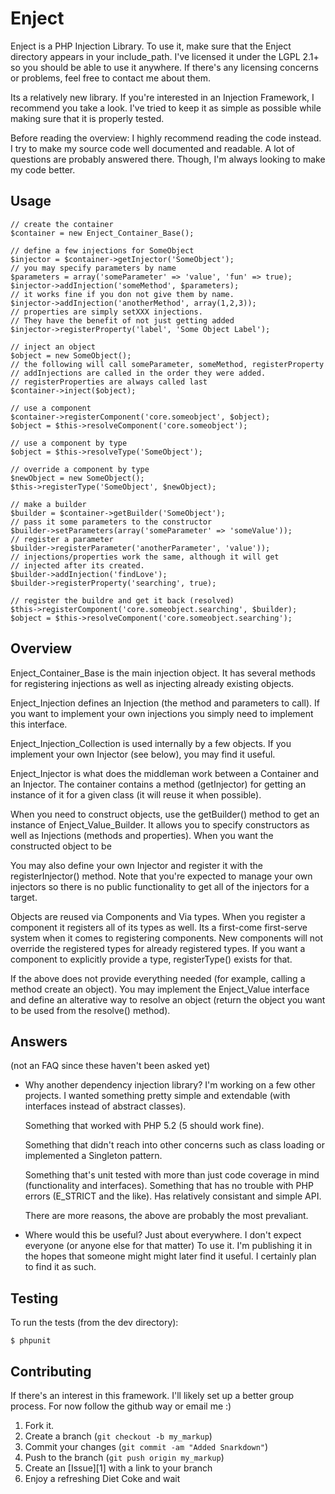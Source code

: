 Enject
======

Enject is a PHP Injection Library. To use it, make sure that the Enject 
directory appears in your include_path. I've licensed it under the LGPL
2.1+ so you should be able to use it anywhere. If there's any licensing 
concerns or problems, feel free to contact me about them. 

Its a relatively new library. If you're interested in an Injection Framework, I 
recommend you take a look. I've tried to keep it as simple as possible while 
making sure that it is properly tested.

Before reading the overview: I highly recommend reading the code instead. I
try to make my source code well documented and readable. A lot of questions
are probably answered there. Though, I'm always looking to make my code better.

Usage
-----

	// create the container
	$container = new Enject_Container_Base();

	// define a few injections for SomeObject
	$injector = $container->getInjector('SomeObject');
	// you may specify parameters by name
	$parameters = array('someParameter' => 'value', 'fun' => true);
	$injector->addInjection('someMethod', $parameters);
	// it works fine if you don not give them by name.
	$injector->addInjection('anotherMethod', array(1,2,3));
	// properties are simply setXXX injections. 
	// They have the benefit of not just getting added
	$injector->registerProperty('label', 'Some Object Label');

	// inject an object
	$object = new SomeObject();
	// the following will call someParameter, someMethod, registerProperty 
	// addInjections are called in the order they were added.
	// registerProperties are always called last
	$container->inject($object);

	// use a component
	$container->registerComponent('core.someobject', $object);
	$object = $this->resolveComponent('core.someobject');

	// use a component by type
	$object = $this->resolveType('SomeObject');

	// override a component by type
	$newObject = new SomeObject();
	$this->registerType('SomeObject', $newObject);

	// make a builder
	$builder = $container->getBuilder('SomeObject');
	// pass it some parameters to the constructor
	$builder->setParameters(array('someParameter' => 'someValue'));
	// register a parameter
	$builder->registerParameter('anotherParameter', 'value'));
	// injections/properties work the same, although it will get
	// injected after its created.
	$builder->addInjection('findLove');
	$builder->registerProperty('searching', true);

	// register the buildre and get it back (resolved)
	$this->registerComponent('core.someobject.searching', $builder);
	$object = $this->resolveComponent('core.someobject.searching');

Overview
--------

Enject_Container_Base is the main injection object. It has several methods for 
registering injections as well as injecting already existing objects.

Enject_Injection defines an Injection (the method and parameters to call).
If you want to implement your own injections you simply need to implement
this interface.

Enject_Injection_Collection is used internally by a few objects. If you
implement your own Injector (see below), you may find it useful.

Enject_Injector is what does the middleman work between a Container and an 
Injector. The container contains a method (getInjector) for getting an 
instance of it for a given class (it will reuse it when possible).

When you need to construct objects, use the getBuilder() method to get an
instance of Enject_Value_Builder. It allows you to specify constructors
as well as Injections (methods and properties). When you want the constructed
object to be

You may also define your own Injector and register it with the
registerInjector() method. Note that you're expected to manage your own
injectors so there is no public functionality to get all of the injectors for
a target.

Objects are reused via Components and Via types. When you register a component
it registers all of its types as well. Its a first-come first-serve system
when it comes to registering components. New components will not override the
registered types for already registered types. If you want a component to 
explicitly provide a type, registerType() exists for that.

If the above does not provide everything needed (for example, calling a method
create an object). You may implement the Enject_Value interface and define
an alterative way to resolve an object (return the object you want to be used 
from the resolve() method).

Answers
-------
(not an FAQ since these haven't been asked yet)
 - Why another dependency injection library?
	I'm working on a few other projects. I wanted something pretty simple
	and extendable (with interfaces instead of abstract classes). 
	
	Something that worked with PHP 5.2 (5 should work fine).

	Something that didn't reach into other concerns such as class loading
	or implemented a Singleton pattern. 

	Something that's unit tested with more than just code coverage in mind
	(functionality and interfaces). Something that has no trouble with
	 PHP errors (E_STRICT and the like). Has relatively consistant and 
	simple API. 

	There are more reasons, the above are probably the most prevaliant.

 - Where would this be useful?
	Just about everywhere. I don't expect everyone (or anyone else for that 
	matter) To use it. I'm publishing it in the hopes that someone might 
	might later find it useful. I certainly plan to find it as such.

Testing
-------

To run the tests (from the dev directory):

    $ phpunit

Contributing
------------

If there's an interest in this framework. I'll likely set up a
better group process. For now follow the github way or email me :)

1. Fork it.
2. Create a branch (`git checkout -b my_markup`)
3. Commit your changes (`git commit -am "Added Snarkdown"`)
4. Push to the branch (`git push origin my_markup`)
5. Create an [Issue][1] with a link to your branch
6. Enjoy a refreshing Diet Coke and wait

